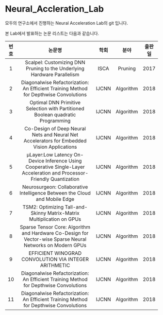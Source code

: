 # Neural_Accleration_Lab
모두의 연구소에서 진행하는 Neural Acceleration Lab의 git 입니다. 

본 Lab에서 발표하는 논문 리스트는 다음과 같습니다.

|  <center>번호</center> |  <center>논문명</center> | <center>학회</center> | <center>분야</center> | <center>출판일</center> |
|:--------:|:--------:|:--------:|:--------:|:--------:|
|<center>1</center> | <center>Scalpel: Customizing DNN Pruning to the Underlying Hardware Parallelism</center> | <center>ISCA</center> | <center>Pruning</center>|<center>2017</center>|
|<center>2</center> | <center>Diagonalwise Refactorization: An Efficient Training Method for Depthwise Convolutions</center> |IJCNN | Algorithm | 2018 |
|<center>3</center> | Optimal DNN Primitive Selection with Partitioned Boolean quadratic Programming |IJCNN | Algorithm | 2018 |
|<center>4</center> | Co-Design of Deep Neural Nets and Neural Net Accelerators for Embedded Vision Applications |IJCNN | Algorithm | 2018 |
|<center>5</center> | µLayer:Low Latency On-Device Inference Using Cooperative Single-Layer Acceleration and Processor-Friendly Quantization |IJCNN | Algorithm | 2018 |
|<center>6</center> | Neurosurgeon: Collaborative Intelligence Between the Cloud and Mobile Edge |IJCNN | Algorithm | 2018 |
|<center>7</center> | TSM2: Optimizing Tall-and-Skinny Matrix-Matrix Multiplication on GPUs |IJCNN | Algorithm | 2018 |
|<center>8</center> | Sparse Tensor Core: Algorithm and Hardware Co-Design for Vector-wise Sparse Neural Networks on Modern GPUs |IJCNN | Algorithm | 2018 |
|<center>9</center> | EFFICIENT WINOGRAD CONVOLUTION VIA INTEGER ARITHMETIC |IJCNN | Algorithm | 2018 |
|<center>10</center> | <center>Diagonalwise Refactorization: An Efficient Training Method for Depthwise Convolutions</center> |IJCNN | Algorithm | 2018 |
|<center>11</center> | <center>Diagonalwise Refactorization: An Efficient Training Method for Depthwise Convolutions</center> |IJCNN | Algorithm | 2018 |



